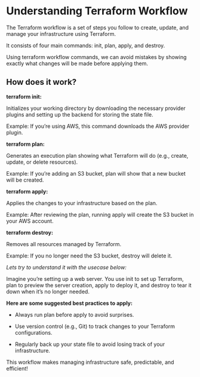# Understanding Terraform Workflow

The Terraform workflow is a set of steps you follow to create, update, and manage your infrastructure using Terraform. 

It consists of four main commands: init, plan, apply, and destroy.

Using terraform workflow commands, we can avoid mistakes by showing exactly what changes will be made before applying them.

## How does it work?

**terraform init:** 

Initializes your working directory by downloading the necessary provider plugins and setting up the backend for storing the state file.

Example: If you’re using AWS, this command downloads the AWS provider plugin.

**terraform plan:**

Generates an execution plan showing what Terraform will do (e.g., create, update, or delete resources).

Example: If you’re adding an S3 bucket, plan will show that a new bucket will be created.

**terraform apply:**

Applies the changes to your infrastructure based on the plan.

Example: After reviewing the plan, running apply will create the S3 bucket in your AWS account.

**terraform destroy:**

Removes all resources managed by Terraform.

Example: If you no longer need the S3 bucket, destroy will delete it.

*Lets try to understand it with the usecase below:*

Imagine you’re setting up a web server. You use init to set up Terraform, plan to preview the server creation, apply to deploy it, and destroy to tear it down when it’s no longer needed.

**Here are some suggested best practices to apply:**

- Always run plan before apply to avoid surprises.

- Use version control (e.g., Git) to track changes to your Terraform configurations.

- Regularly back up your state file to avoid losing track of your infrastructure.

This workflow makes managing infrastructure safe, predictable, and efficient!

